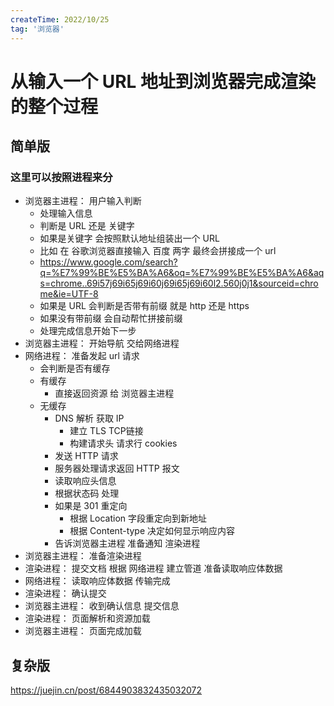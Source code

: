 ```yaml
---
createTime: 2022/10/25
tag: '浏览器'
---
```

# 从输入一个 URL 地址到浏览器完成渲染的整个过程

## 简单版

### 这里可以按照进程来分

* 浏览器主进程： 用户输入判断
  * 处理输入信息
  * 判断是 URL 还是 关键字
  * 如果是关键字 会按照默认地址组装出一个 URL
  * 比如 在 谷歌浏览器直接输入 百度 两字  最终会拼接成一个 url
  * <https://www.google.com/search?q=%E7%99%BE%E5%BA%A6&oq=%E7%99%BE%E5%BA%A6&aqs=chrome..69i57j69i65j69i60j69i65j69i60l2.560j0j1&sourceid=chrome&ie=UTF-8>
  * 如果是 URL  会判断是否带有前缀 就是  http 还是 https
  * 如果没有带前缀 会自动帮忙拼接前缀
  * 处理完成信息开始下一步
* 浏览器主进程： 开始导航 交给网络进程
* 网络进程： 准备发起 url 请求
  * 会判断是否有缓存
  * 有缓存
    * 直接返回资源 给 浏览器主进程
  * 无缓存
    * DNS 解析  获取 IP
      * 建立 TLS TCP链接
      * 构建请求头  请求行  cookies
    * 发送 HTTP 请求
    * 服务器处理请求返回 HTTP 报文
    * 读取响应头信息
    * 根据状态码 处理
    * 如果是 301 重定向
      * 根据 Location 字段重定向到新地址
      * 根据 Content-type 决定如何显示响应内容
    * 告诉浏览器主进程 准备通知 渲染进程
* 浏览器主进程： 准备渲染进程
* 渲染进程： 提交文档  根据 网络进程 建立管道 准备读取响应体数据
* 网络进程： 读取响应体数据 传输完成
* 渲染进程： 确认提交
* 浏览器主进程： 收到确认信息 提交信息
* 渲染进程： 页面解析和资源加载
* 浏览器主进程： 页面完成加载

## 复杂版

<https://juejin.cn/post/6844903832435032072>
